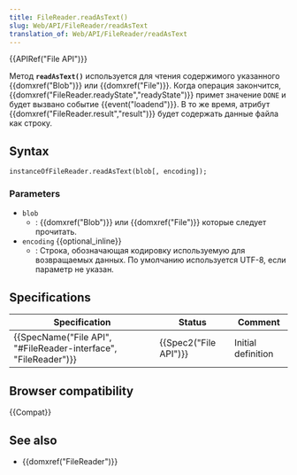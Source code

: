 ```yaml
---
title: FileReader.readAsText()
slug: Web/API/FileReader/readAsText
translation_of: Web/API/FileReader/readAsText
---
```


{{APIRef("File API")}}

Метод **`readAsText()`** используется для чтения содержимого указанного {{domxref("Blob")}} или {{domxref("File")}}. Когда операция закончится, {{domxref("FileReader.readyState","readyState")}} примет значение `DONE` и будет вызвано событие {{event("loadend")}}. В то же время, атрибут {{domxref("FileReader.result","result")}} будет содержать данные файла как строку.

## Syntax

```
instanceOfFileReader.readAsText(blob[, encoding]);
```

### Parameters

- `blob`
  - : {{domxref("Blob")}} или {{domxref("File")}} которые следует прочитать.
- `encoding` {{optional_inline}}
  - : Строка, обозначающая кодировку используемую для возвращаемых данных. По умолчанию используется UTF-8, если параметр не указан.

## Specifications

| Specification                                                                        | Status                       | Comment            |
| ------------------------------------------------------------------------------------ | ---------------------------- | ------------------ |
| {{SpecName("File API", "#FileReader-interface", "FileReader")}} | {{Spec2("File API")}} | Initial definition |

## Browser compatibility

{{Compat}}

## See also

- {{domxref("FileReader")}}
